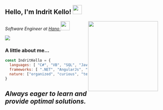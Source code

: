 <h2> Hello, I'm Indrit Kello! <img src="https://media.giphy.com/media/Y4VFF2hJTGjm6yp69i/giphy.gif" width="30"></h2>
<img align='right' src="https://media.giphy.com/media/gIl90vrqMIjm3MO4Xi/giphy.gif" width="230">
<p><em>Software Engineer at <a href="http://www.hano.no">Hano </a><img src="https://media.giphy.com/media/LPmCQHEnnO1VlYXTfl/source.gif" width="30">
</em></p>


<a href="https://www.linkedin.com/in/indrit-kello/" target="_blank"><img src="https://img.shields.io/badge/-indritkello-blue?style=flat-square&logo=Linkedin&logoColor=white&link=https://www.linkedin.com/in/indritkello/" ></a>


### A little about me...  
```javascript
const IndritKello = {
  languages: [ "C#", "VB", "SQL", "Javascript", "R", "C++", "Java" ],
  frameworks: [ ".NET", "AngularJs", "VueJs", "ReactNative" ],  
  nature: ["organized", "curious", "technology enthusiast"]  
}
```
<em><b>Always eager to learn and provide optimal solutions.</b></em>
---
